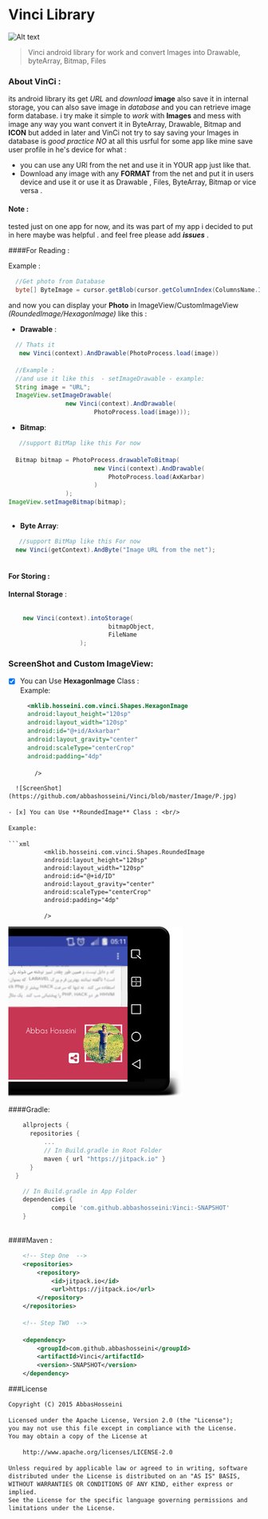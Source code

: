 # Vinci Library

![Alt text](https://jitpack.io/v/abbashosseini/Vinci.svg)
>Vinci android library for work and convert Images into Drawable, byteArray, Bitmap, Files 

### About VinCi :

its android library its get _URL_ and _download_ **image** also save it in internal storage, you can also save image in _database_ and you can retrieve image form database.
i try make it simple to _work_ with **Images** and mess with image any way you want convert it in ByteArray, Drawable, Bitmap and **ICON** but added in later and VinCi not try to say saving your Images in database is *good practice* _NO_ at all this usrful for some app like mine save user profile in he's device for what :

* you can use any URl from the net and use it in YOUR app just like that.
* Download any image with any **FORMAT** from  the net and put it in users device and use it or use it as Drawable , Files, ByteArray, Bitmap or vice versa .


#### Note :

  tested just on  one app for now, and its was part of my app i decided to put in here maybe was helpful .
  and feel free please add _**issues**_ .


####For Reading :

Example :

```java
  //Get photo from Database
  byte[] ByteImage = cursor.getBlob(cursor.getColumnIndex(ColumnsName.IMAGE))
```
and now you can display your **Photo** in ImageView/CustomImageView _(RoundedImage/HexagonImage)_ like this :

* **Drawable** :
```java
  // Thats it
   new Vinci(context).AndDrawable(PhotoProcess.load(image))
  
  //Example :
  //and use it like this  - setImageDrawable - example:
  String image = "URL";
  ImageView.setImageDrawable(
                new Vinci(context).AndDrawable(
                        PhotoProcess.load(image)));
```

* **Bitmap**:

```java
   //support BitMap like this For now
  
  Bitmap bitmap = PhotoProcess.drawableToBitmap(
                        new Vinci(context).AndDrawable(
                            PhotoProcess.load(AxKarbar)
                        )
                );
ImageView.setImageBitmap(bitmap);
  
```

* **Byte Array**:

```java
   //support BitMap like this For now
  new Vinci(getContext).AndByte("Image URL from the net");
  
```


#### For Storing :


**Internal Storage** :
```java

  	new Vinci(context).intoStorage(
                            bitmapObject,
                            FileName
                    );

```


### ScreenShot and Custom ImageView:

- [x] You can Use **HexagonImage** Class : <br/>
Example:
  ```xml
    <mklib.hosseini.com.vinci.Shapes.HexagonImage
    android:layout_height="120sp"
    android:layout_width="120sp"
    android:id="@+id/Axkarbar"
    android:layout_gravity="center"
    android:scaleType="centerCrop"
    android:padding="4dp"
  
      />
```
  ![ScreenShot](https://github.com/abbashosseini/Vinci/blob/master/Image/P.jpg)

- [x] You can Use **RoundedImage** Class : <br/>

Example:
	
```xml
	      <mklib.hosseini.com.vinci.Shapes.RoundedImage
	      android:layout_height="120sp"
	      android:layout_width="120sp"
	      android:id="@+id/ID"
	      android:layout_gravity="center"
	      android:scaleType="centerCrop"
	      android:padding="4dp"
	      
	      />
```

![ScreenShot](https://github.com/abbashosseini/Vinci/blob/master/Image/L.jpg)
  
  
####Gradle:
  
  
  
  
  ```gradle
	  allprojects {
		repositories {
			...
			// In Build.gradle in Root Folder
			maven { url "https://jitpack.io" }
		}
	}
```
```gradle	
	// In Build.gradle in App Folder
	dependencies {
	        compile 'com.github.abbashosseini:Vinci:-SNAPSHOT'
	}
  
  ````
  
####Maven :

```xml
	<!-- Step One  -->
	<repositories>
		<repository>
		    <id>jitpack.io</id>
		    <url>https://jitpack.io</url>
		</repository>
	</repositories>
	
	<!-- Step TWO  -->
	
	<dependency>
	    <groupId>com.github.abbashosseini</groupId>
	    <artifactId>Vinci</artifactId>
	    <version>-SNAPSHOT</version>
	</dependency>

```

###License

	Copyright (C) 2015 AbbasHosseini
	
	Licensed under the Apache License, Version 2.0 (the "License");
	you may not use this file except in compliance with the License.
	You may obtain a copy of the License at
	
	    http://www.apache.org/licenses/LICENSE-2.0
	
	Unless required by applicable law or agreed to in writing, software
	distributed under the License is distributed on an "AS IS" BASIS,
	WITHOUT WARRANTIES OR CONDITIONS OF ANY KIND, either express or implied.
	See the License for the specific language governing permissions and
	limitations under the License.
